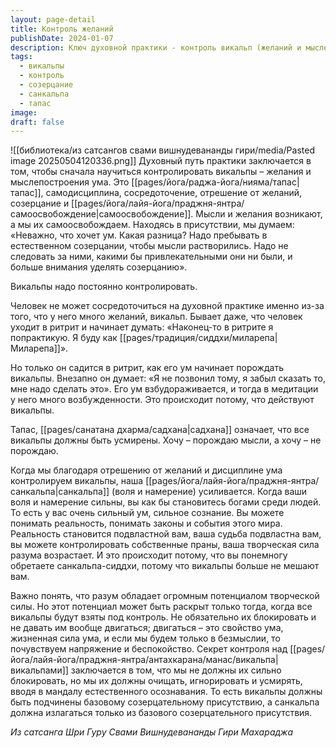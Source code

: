 ```yaml
---
layout: page-detail
title: Контроль желаний
publishDate: 2024-01-07
description: Ключ духовной практики - контроль викальп (желаний и мыслей) через тапас, дисциплину и созерцание. Не подавлять мысли, а усмирять и очищать их, направляя внимание в естественное присутствие. Когда викальпы под контролем, возрастает сила воли и творческое сознание, открывается санкальпа-сиддхи и управление судьбой.
tags:
  - викальпы
  - контроль
  - созерцание
  - санкальпа
  - тапас
image: 
draft: false
---
```

![[библиотека/из сатсангов свами вишнудевананды гири/media/Pasted image 20250504120336.png]]
 Духовный путь практики заключается в том, чтобы сначала научиться контролировать викальпы – желания и мыслепостроения ума. Это [[pages/йога/раджа-йога/нияма/тапас|тапас]], самодисциплина, сосредоточение, отрешение от желаний, созерцание и [[pages/йога/лайя-йога/праджня-янтра/самоосвобождение|самоосвобождение]]. Мысли и желания возникают, а мы их самоосвобождаем. Находясь в присутствии, мы думаем: «Неважно, что хочет ум. Какая разница? Надо пребывать в естественном созерцании, чтобы мысли растворились. Надо не следовать за ними, какими бы привлекательными они ни были, и больше внимания уделять созерцанию».

 Викальпы надо постоянно контролировать.

 Человек не может сосредоточиться на духовной практике именно из-за того, что у него много желаний, викальп. Бывает даже, что человек уходит в ритрит и начинает думать: «Наконец-то в ритрите я попрактикую. Я буду как [[pages/традиция/сиддхи/миларепа|Миларепа]]».

 Но только он садится в ритрит, как его ум начинает порождать викальпы. Внезапно он думает: «Я не позвонил тому, я забыл сказать то, мне надо сделать это». Его ум взбудораживается, и тогда в медитации у него много возбужденности. Это происходит потому, что действуют викальпы.

 Тапас, [[pages/санатана дхарма/садхана|садхана]] означает, что все викальпы должны быть усмирены. Хочу – порождаю мысли, а хочу – не порождаю.

 Когда мы благодаря отрешению от желаний и дисциплине ума контролируем викальпы, наша [[pages/йога/лайя-йога/праджня-янтра/санкальпа|санкальпа]] (воля и намерение) усиливается. Когда ваши воля и намерение сильны, вы как бы становитесь богами среди людей. То есть у вас очень сильный ум, сильное сознание. Вы можете понимать реальность, понимать законы и события этого мира. Реальность становится подвластной вам, ваша судьба подвластна вам, вы можете контролировать собственные праны, ваша творческая сила разума возрастает. И это происходит потому, что вы понемногу обретаете санкальпа-сиддхи, потому что викальпы больше не мешают вам.

 Важно понять, что разум обладает огромным потенциалом творческой силы. Но этот потенциал может быть раскрыт только тогда, когда все викальпы будут взяты под контроль. Не обязательно их блокировать и не давать им вообще двигаться; двигаться – это свойство ума, жизненная сила ума, и если мы будем только в безмыслии, то почувствуем напряжение и беспокойство. Секрет контроля над [[pages/йога/лайя-йога/праджня-янтра/антахкарана/манас/викальпа|викальпами]] заключается в том, что мы не должны их сильно блокировать, но мы их должны очищать, игнорировать и усмирять, вводя в мандалу естественного осознавания. То есть викальпы должны быть подчинены базовому созерцательному присутствию, а санкальпа должна излагаться только из базового созерцательного присутствия.

*Из сатсанга Шри Гуру Свами Вишнудевананды Гири Махараджа*